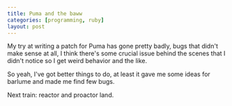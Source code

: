 ```yaml
---
title: Puma and the baww
categories: [programming, ruby]
layout: post
---
```


My try at writing a patch for Puma has gone pretty badly, bugs that didn't make sense at all,
I think there's some crucial issue behind the scenes that I didn't notice so I get weird behavior
and the like.

So yeah, I've got better things to do, at least it gave me some ideas for barlume and made
me find few bugs.

Next train: reactor and proactor land.

